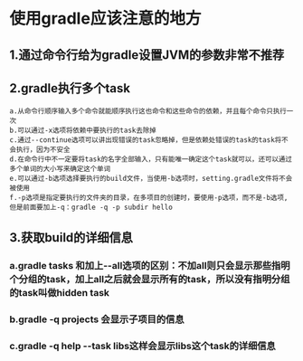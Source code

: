 # 使用gradle应该注意的地方
## 1.通过命令行给为gradle设置JVM的参数非常不推荐
## 2.gradle执行多个task
```
a.从命令行顺序输入多个命令就能顺序执行这也命令和这些命令的依赖，并且每个命令只执行一次
b.可以通过-x选项将依赖中要执行的task去除掉
c.通过--continue选项可以讲出现错误的task忽略掉，但是依赖处错误的task的task将不会执行，因为不安全
d.在命令行中不一定要将task的名字全部输入，只有能唯一确定这个task就可以，还可以通过多个单词的大小写来确定这个单词
e.可以通过-b选项选择要执行的build文件，当使用-b选项时，setting.gradle文件将不会被使用
f.-p选项是指定要执行的文件夹的目录，在多项目的创建时，要使用-p选项，而不是-b选项,但是前面要加上-q：gradle -q -p subdir hello
```
## 3.获取build的详细信息
### a.gradle tasks 和加上--all选项的区别：不加all则只会显示那些指明个分组的task，加上all之后就会显示所有的task，所以没有指明分组的task叫做hidden task
### b.gradle -q projects 会显示子项目的信息
### c.gradle -q help  --task libs这样会显示libs这个task的详细信息
### 
